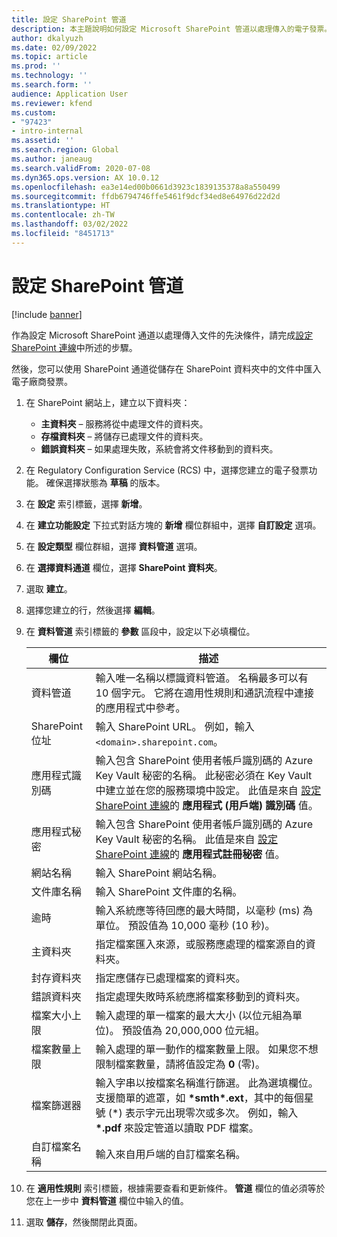 ```yaml
---
title: 設定 SharePoint 管道
description: 本主題說明如何設定 Microsoft SharePoint 管道以處理傳入的電子發票。
author: dkalyuzh
ms.date: 02/09/2022
ms.topic: article
ms.prod: ''
ms.technology: ''
ms.search.form: ''
audience: Application User
ms.reviewer: kfend
ms.custom:
- "97423"
- intro-internal
ms.assetid: ''
ms.search.region: Global
ms.author: janeaug
ms.search.validFrom: 2020-07-08
ms.dyn365.ops.version: AX 10.0.12
ms.openlocfilehash: ea3e14ed00b0661d3923c1839135378a8a550499
ms.sourcegitcommit: ffdb6794746ffe5461f9dcf34ed8e64976d22d2d
ms.translationtype: HT
ms.contentlocale: zh-TW
ms.lasthandoff: 03/02/2022
ms.locfileid: "8451713"
---
```

# <a name="configure-a-sharepoint-channel"></a>設定 SharePoint 管道

[!include [banner](../includes/banner.md)]

作為設定 Microsoft SharePoint 通道以處理傳入文件的先決條件，請完成[設定 SharePoint 連線](e-invoicing-create-sharepoint-connection.md)中所述的步驟。

然後，您可以使用 SharePoint 通道從儲存在 SharePoint 資料夾中的文件中匯入電子廠商發票。

1. 在 SharePoint 網站上，建立以下資料夾：

    - **主資料夾** – 服務將從中處理文件的資料夾。
    - **存檔資料夾** – 將儲存已處理文件的資料夾。
    - **錯誤資料夾** – 如果處理失敗，系統會將文件移動到的資料夾。

2. 在 Regulatory Configuration Service (RCS) 中，選擇您建立的電子發票功能。 確保選擇狀態為 **草稿** 的版本。
3. 在 **設定** 索引標籤，選擇 **新增**。
4. 在 **建立功能設定** 下拉式對話方塊的 **新增** 欄位群組中，選擇 **自訂設定** 選項。
5. 在 **設定類型** 欄位群組，選擇 **資料管道** 選項。
6. 在 **選擇資料通道** 欄位，選擇 **SharePoint 資料夾**。
7. 選取 **建立**。
8. 選擇您建立的行，然後選擇 **編輯**。
9. 在 **資料管道** 索引標籤的 **參數** 區段中，設定以下必填欄位。

    | 欄位                 | 描述 |
    |-----------------------|-------------|
    | 資料管道          | 輸入唯一名稱以標識資料管道。 名稱最多可以有 10 個字元。 它將在適用性規則和通訊流程中連接的應用程式中參考。 |
    | SharePoint 位址    | 輸入 SharePoint URL。 例如，輸入 `<domain>.sharepoint.com`。 |
    | 應用程式識別碼        | 輸入包含 SharePoint 使用者帳戶識別碼的 Azure Key Vault 秘密的名稱。 此秘密必須在 Key Vault 中建立並在您的服務環境中設定。 此值是來自 [設定 SharePoint 連線](e-invoicing-create-sharepoint-connection.md)的 **應用程式 (用戶端) 識別碼** 值。 |
    | 應用程式秘密    | 輸入包含 SharePoint 使用者帳戶識別碼的 Azure Key Vault 秘密的名稱。 此值是來自 [設定 SharePoint 連線](e-invoicing-create-sharepoint-connection.md)的 **應用程式註冊秘密** 值。 |
    | 網站名稱             | 輸入 SharePoint 網站名稱。 |
    | 文件庫名稱 | 輸入 SharePoint 文件庫的名稱。 |
    | 逾時               | 輸入系統應等待回應的最大時間，以毫秒 (ms) 為單位。 預設值為 10,000 毫秒 (10 秒)。 |
    | 主資料夾           | 指定檔案匯入來源，或服務應處理的檔案源自的資料夾。 |
    | 封存資料夾        | 指定應儲存已處理檔案的資料夾。 |
    | 錯誤資料夾          | 指定處理失敗時系統應將檔案移動到的資料夾。 |
    | 檔案大小上限         | 輸入處理的單一檔案的最大大小 (以位元組為單位)。 預設值為 20,000,000 位元組。 |
    | 檔案數量上限      | 輸入處理的單一動作的檔案數量上限。 如果您不想限制檔案數量，請將值設定為 **0** (零)。 |
    | 檔案篩選器           | 輸入字串以按檔案名稱進行篩選。 此為選填欄位。 支援簡單的遮罩，如 **\*smth\*.ext**，其中的每個星號 (\*) 表示字元出現零次或多次。 例如，輸入 **\*.pdf** 來設定管道以讀取 PDF 檔案。 |
    | 自訂檔案名稱      | 輸入來自用戶端的自訂檔案名稱。 |

10. 在 **適用性規則** 索引標籤，根據需要查看和更新條件。 **管道** 欄位的值必須等於您在上一步中 **資料管道** 欄位中输入的值。
11. 選取 **儲存**，然後關閉此頁面。
